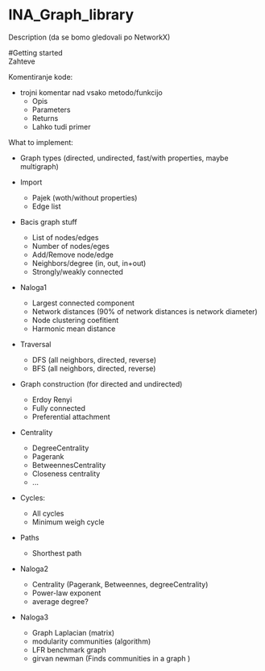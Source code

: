 # INA_Graph_library

Description (da se bomo gledovali po NetworkX)

#Getting started  
Zahteve


Komentiranje kode:  
- trojni komentar nad vsako metodo/funkcijo  
  - Opis  
  - Parameters   
  - Returns  
  - Lahko tudi primer  


What to implement:
- Graph types (directed, undirected, fast/with properties, maybe multigraph)

- Import
  - Pajek (woth/without properties)
  - Edge list
  
- Bacis graph stuff
  - List of nodes/edges
  - Number of nodes/eges
  - Add/Remove node/edge
  - Neighbors/degree (in, out, in+out)
  - Strongly/weakly connected
  
- Naloga1
  - Largest connected component
  - Network distances (90% of network distances is network diameter)
  - Node clustering coefitient
  - Harmonic mean distance

- Traversal
  - DFS (all neighbors, directed, reverse)
  - BFS (all neighbors, directed, reverse)

- Graph construction (for directed and undirected)
  - Erdoy Renyi
  - Fully connected
  - Preferential attachment

- Centrality
  - DegreeCentrality
  - Pagerank
  - BetweennesCentrality
  - Closeness centrality
  - ...
  
- Cycles:
  - All cycles
  - Minimum weigh cycle
   
- Paths
  - Shorthest path
  
- Naloga2
    - Centrality (Pagerank, Betweennes, degreeCentrality)
    - Power-law exponent
    - average degree?
    
- Naloga3
    - Graph Laplacian (matrix)
    - modularity communities (algorithm)
    - LFR benchmark graph
    - girvan newman (Finds communities in a graph )


 
 
